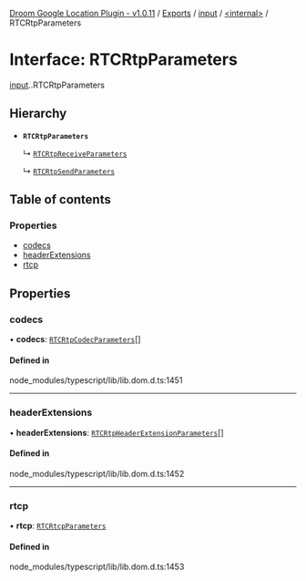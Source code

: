 [Droom Google Location Plugin - v1.0.11](../README.md) / [Exports](../modules.md) / [input](../modules/input.md) / [<internal\>](../modules/input._internal_.md) / RTCRtpParameters

# Interface: RTCRtpParameters

[input](../modules/input.md).[<internal>](../modules/input._internal_.md).RTCRtpParameters

## Hierarchy

- **`RTCRtpParameters`**

  ↳ [`RTCRtpReceiveParameters`](input._internal_.RTCRtpReceiveParameters.md)

  ↳ [`RTCRtpSendParameters`](input._internal_.RTCRtpSendParameters.md)

## Table of contents

### Properties

- [codecs](input._internal_.RTCRtpParameters.md#codecs)
- [headerExtensions](input._internal_.RTCRtpParameters.md#headerextensions)
- [rtcp](input._internal_.RTCRtpParameters.md#rtcp)

## Properties

### codecs

• **codecs**: [`RTCRtpCodecParameters`](input._internal_.RTCRtpCodecParameters.md)[]

#### Defined in

node_modules/typescript/lib/lib.dom.d.ts:1451

___

### headerExtensions

• **headerExtensions**: [`RTCRtpHeaderExtensionParameters`](input._internal_.RTCRtpHeaderExtensionParameters.md)[]

#### Defined in

node_modules/typescript/lib/lib.dom.d.ts:1452

___

### rtcp

• **rtcp**: [`RTCRtcpParameters`](input._internal_.RTCRtcpParameters.md)

#### Defined in

node_modules/typescript/lib/lib.dom.d.ts:1453
